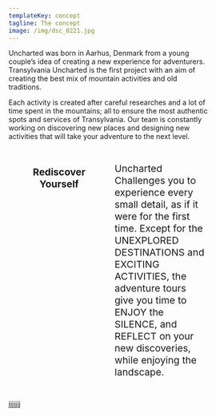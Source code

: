 ```yaml
---
templateKey: concept
tagline: The concept
image: /img/dsc_0221.jpg
---
```

Uncharted was born in Aarhus, Denmark from a young couple’s idea of creating a new experience for adventurers. Transylvania Uncharted is the first project with an aim of creating the best mix of mountain activities and old traditions. 

Each activity is created after careful researches and a lot of time spent in the mountains; all to ensure the most authentic spots and services of Transylvania. Our team is constantly working on discovering new places and designing new activities that will take your adventure to the next level.

<style>
* {
    box-sizing: border-box;
}
.column {
    float: left;
    width: 50%;
    padding: 10px;
}
.row:after {
    content: "";
    display: table;
    clear: both;
}

(max-width: 600px) {
    .column {
        width: 100%;
    }
}
</style>

<div class="row">
  <div class="column left" >
    <center><h2 style="font-size:2vw;">Rediscover Yourself</h2></center>
  </div>
  <div class="column right" >
    <p style="font-size:2vw;">Uncharted Challenges you to experience every small detail, as if it were for the first time. Except for the UNEXPLORED DESTINATIONS and EXCITING ACTIVITIES, the adventure tours give you time to ENJOY the SILENCE, and REFLECT on your new discoveries, while enjoying the landscape.  </p>
  </div>
</div>



jjjjjjj
